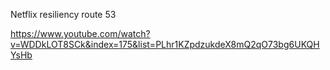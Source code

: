 Netflix resiliency route 53

https://www.youtube.com/watch?v=WDDkLOT8SCk&index=175&list=PLhr1KZpdzukdeX8mQ2qO73bg6UKQHYsHb
